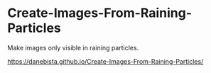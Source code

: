 # Create-Images-From-Raining-Particles

Make images only visible in raining particles.

 https://danebista.github.io/Create-Images-From-Raining-Particles/

